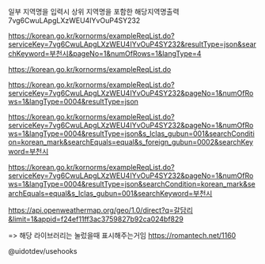 일부 지역명을 입력시 상위 지역명을 포함한 해당지역명출력
7vg6CwuLApgLXzWEU4IYvOuP4SY232

https://korean.go.kr/kornorms/exampleReqList.do?serviceKey=7vg6CwuLApgLXzWEU4IYvOuP4SY232&resultType=json&searchKeyword=부천시&pageNo=1&numOfRows=1&langType=4

https://korean.go.kr/kornorms/exampleReqList.do

https://korean.go.kr/kornorms/exampleReqList.do?serviceKey=7vg6CwuLApgLXzWEU4IYvOuP4SY232&pageNo=1&numOfRows=1&langType=0004&resultType=json

https://korean.go.kr/kornorms/exampleReqList.do?serviceKey=7vg6CwuLApgLXzWEU4IYvOuP4SY232&pageNo=1&numOfRows=1&langType=0004&resultType=json&s_lclas_gubun=001&searchCondition=korean_mark&searchEquals=equal&s_foreign_gubun=0002&searchKeyword=부천시

https://korean.go.kr/kornorms/exampleReqList.do?serviceKey=7vg6CwuLApgLXzWEU4IYvOuP4SY232&pageNo=1&numOfRows=1&langType=0004&resultType=json&searchCondition=korean_mark&searchEquals=equal&s_lclas_gubun=001&searchKeyword=부천시

https://api.openweathermap.org/geo/1.0/direct?q=갈담리&limit=1&appid=f24ef11ff3ac3759827b92ca024bf829

<!-- 검색창 키보드 이동을 위해 @xyflow/react 라이브러리 설치 및 useKeyPress 함수를 사용 -->
=> 해당 라이브러리는 눌렀을때 표시해주는거임
https://romantech.net/1160

@uidotdev/usehooks